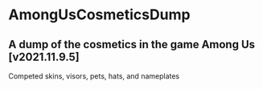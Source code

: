 # AmongUsCosmeticsDump
## A dump of the cosmetics in the game Among Us [v2021.11.9.5]

Competed skins, visors, pets, hats, and nameplates
